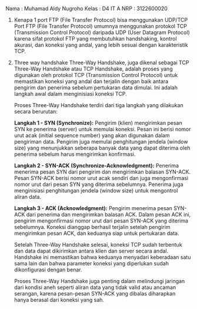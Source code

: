 Nama : Muhamad Aldy Nugroho
Kelas : D4 IT A
NRP : 3122600020

1. Kenapa 1 port FTP (File Transfer Protocol) bisa menggunakan UDP/TCP
    Port FTP (File Transfer Protocol) umumnya menggunakan protokol TCP (Transmission Control Protocol) daripada UDP (User Datagram Protocol) karena sifat protokol FTP yang membutuhkan handshaking, kontrol akurasi, dan koneksi yang andal, yang lebih sesuai dengan karakteristik TCP.

2. Three way handshake
    Three-Way Handshake, juga dikenal sebagai TCP Three-Way Handshake atau TCP Handshake, adalah proses yang digunakan oleh protokol TCP (Transmission Control Protocol) untuk memastikan koneksi yang andal dan terjalin dengan baik antara pengirim dan penerima sebelum pertukaran data dimulai. Ini adalah langkah awal dalam menginisiasi koneksi TCP.

    Proses Three-Way Handshake terdiri dari tiga langkah yang dilakukan secara berurutan:

    **Langkah 1 - SYN (Synchronize):**
    Pengirim (klien) mengirimkan pesan SYN ke penerima (server) untuk memulai koneksi. Pesan ini berisi nomor urut acak (initial sequence number) yang akan digunakan dalam pengiriman data. Pengirim juga memulai penghitungan jendela (window size) yang menunjukkan seberapa banyak data yang dapat diterima oleh penerima sebelum harus mengirimkan konfirmasi.

    **Langkah 2 - SYN-ACK (Synchronize-Acknowledgment):**
    Penerima menerima pesan SYN dari pengirim dan mengirimkan balasan SYN-ACK. Pesan SYN-ACK berisi nomor urut acak sendiri dan juga mengonfirmasi nomor urut dari pesan SYN yang diterima sebelumnya. Penerima juga menginisiasi penghitungan jendela (window size) untuk mengontrol aliran data.

    **Langkah 3 - ACK (Acknowledgment):**
    Pengirim menerima pesan SYN-ACK dari penerima dan mengirimkan balasan ACK. Dalam pesan ACK ini, pengirim mengonfirmasi nomor urut dari pesan SYN-ACK yang diterima sebelumnya. Koneksi dianggap berhasil terjalin setelah pengirim mengirimkan pesan ACK, dan keduanya siap untuk pertukaran data.

    Setelah Three-Way Handshake selesai, koneksi TCP sudah terbentuk dan data dapat dikirimkan antara klien dan server secara andal. Handshake ini memastikan bahwa keduanya menyadari keberadaan satu sama lain dan bahwa parameter koneksi yang diperlukan sudah dikonfigurasi dengan benar.

    Proses Three-Way Handshake juga penting dalam melindungi jaringan dari kondisi aneh seperti aliran data yang tidak valid atau ancaman serangan, karena pesan-pesan SYN-ACK yang dibalas diharapkan hanya berasal dari koneksi yang sah.
